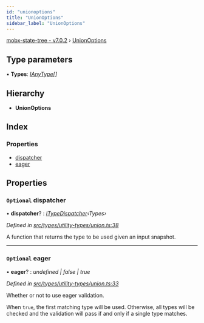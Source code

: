 ```yaml
---
id: "unionoptions"
title: "UnionOptions"
sidebar_label: "UnionOptions"
---
```


[mobx-state-tree - v7.0.2](../index.md) › [UnionOptions](unionoptions.md)

## Type parameters

▪ **Types**: *[IAnyType](ianytype.md)[]*

## Hierarchy

* **UnionOptions**

## Index

### Properties

* [dispatcher](unionoptions.md#optional-dispatcher)
* [eager](unionoptions.md#optional-eager)

## Properties

### `Optional` dispatcher

• **dispatcher**? : *[ITypeDispatcher](../index.md#itypedispatcher)‹Types›*

*Defined in [src/types/utility-types/union.ts:38](https://github.com/mobxjs/mobx-state-tree/blob/1be40a3e/src/types/utility-types/union.ts#L38)*

A function that returns the type to be used given an input snapshot.

___

### `Optional` eager

• **eager**? : *undefined | false | true*

*Defined in [src/types/utility-types/union.ts:33](https://github.com/mobxjs/mobx-state-tree/blob/1be40a3e/src/types/utility-types/union.ts#L33)*

Whether or not to use eager validation.

When `true`, the first matching type will be used. Otherwise, all types will be checked and the
validation will pass if and only if a single type matches.
